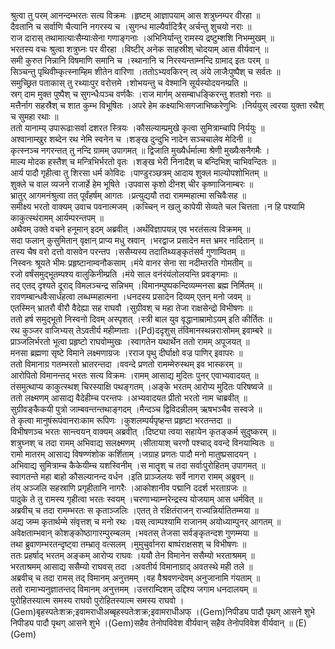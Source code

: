 

  
श्रुत्वा तु परम् आनन्दम्भरतः सत्य विक्रमः ।हृष्टम् आज्ञापयाम् आस शत्रुघ्नम्पर वीरहा  ॥   
दैवतानि च सर्वाणि चैत्यानि नगरस्य च ।सुगन्ध माल्यैर्वादित्रैर् अर्चन्तु शुचयो नराः  ॥   
राज दारास् तथामात्याःसैम्याःसेना गणाङ्गनाः ।अभिनिर्यान्तु रामस्य द्रष्टुम्शशि निभम्मुखम्  ॥   
भरतस्य वचः श्रुत्वा शत्रुघ्नः पर वीरहा ।विष्टीर् अनेक साहस्रीश् चोदयाम् आस वीर्यवान्  ॥   
समी कुरुत निन्नानि विषमाणि समानि च ।स्थानानि च निरस्यन्ताम्नन्दि ग्रामाद् इतः परम्  ॥   
सिञ्चन्तु पृथिवीम्कृत्स्नाम्हिम शीतेन वारिणा ।ततोऽभ्यवकिरन् त्व् अंये लाजैःपुष्पैश् च सर्वतः  ॥   
समुच्छ्रित पताकास् तु रथ्याःपुर वरोत्तमे ।शोभयन्तु च वेश्मानि सूर्यस्योदयनम्प्रति  ॥   
स्रग् दाम मुक्त पुष्पैश् च सुगन्धैःपञ्च वर्णकैः ।राज मार्गम् असम्बाधङ्किरन्तु शतशो नराः  ॥   
मत्तैर्नाग सहस्रैश् च शात कुम्भ विभूषितः ।अपरे हेम कक्ष्याभिःसगजाभिष्करेणुभिः ।निर्ययुस् त्वरया युक्ता रथैश् च सुमहा रथाः  ॥   
ततो यानाम्य् उपारूढाःसर्वा दशरत स्त्रियः ।कौसल्याम्प्रमुखे कृत्वा सुमित्राम्चापि निर्ययुः  ॥   
अश्वानाम्खुर शब्देन रथ नेमि स्वनेन च ।शङ्ख दुन्दुभि नादेन सञ्चचालेव मेदिनी  ॥   
कृत्स्नञ्च नगरन्तत् तु नन्दि ग्रामम् उपागमत्  ॥ द्विजाति मुख्यैर्धर्मात्मा श्रेणी मुख्यैःसनैगमैः ।  
माल्य मोदक हस्तैश् च मन्त्रिभिर्भरतो वृतः ।शङ्ख भेरी निनादैश् च बन्दिभिश् चाभिवन्दितः  ॥   
आर्य पादौ गृहीत्वा तु शिरसा धर्म कोविदः ।पाण्डुरञ्छत्रम् आदाय शुक्ल माल्योपशोभितम्  ॥   
शुक्ले च वाल व्यजने राजार्हे हेम भूषिते ।उपवास कृशो दीनश् चीर कृष्णाजिनाम्बरः  ॥   
भ्रातुर् आगमनंश्रुत्वा तत् पूर्वंहर्षम् आगतः ।प्रत्युद्ययौ तदा रामम्महात्मा सचिवैःसह  ॥   
समीक्ष्य भरतो वाक्यम् उवाच पवनात्मजम् ।कच्चिन् न खलु कापेयी सेव्यते चल चित्तता ।न हि पश्यामि काकुत्स्थंरामम् आर्यम्परन्तपम्  ॥   
अथैवम् उक्ते वचने हनूमान् इदम् अब्रवीत् ।अर्थंविज्ञापयन्न् एव भरतंसत्य विक्रमम्  ॥   
सदा फलान् कुसुमितान् वृक्षान् प्राप्य मधु स्रवान् ।भरद्वाज प्रसादेन मत्त भ्रमर नादितान्  ॥   
तस्य चैष वरो दत्तो वासवेन परन्तप ।ससैम्यस्य तदातिथ्यङ्कृतंसर्व गुणाम्वितम्  ॥   
निस्वनः श्रूयते भीमः प्रहृष्टानाम्वनौकसाम् ।मंये वानर सेना सा नदीम्तरति गोमतीम्  ॥   
रजो वर्षंसमुद्भूतम्पश्य वालुकिनीम्प्रति ।मंये साल वनंरंयंलोलयन्ति प्रवङ्गमाः  ॥   
तद् एतद् दृश्यते दूराद् विमलञ्चन्द्र सन्निभम् ।विमानम्पुष्पकन्दिव्यम्मनसा ब्रह्म निर्मितम्  ॥   
रावणम्बान्धवैःसार्धंहत्वा लब्धम्महात्मना ।धनदस्य प्रसादेन दिव्यम् एतन् मनो जवम्  ॥   
एतस्मिन् भ्रातरौ वीरौ वैदेह्या सह राघवौ ।सुग्रीवश् च महा तेजा राक्षसेन्द्रो विभीषणः  ॥   
ततो हर्ष समुद्भूतो निस्वनो दिवम् अस्पृशत् ।स्त्री बाल युव वृद्धानाम्रामोऽयम् इति कीर्तितः  ॥   
रथ कुञ्जर वाजिभ्यस् तेऽवतीर्य महीम्गताः ।(Pd)ददृशुस् तंविमानस्थन्नराःसोमम् इवाम्बरे  ॥   
प्राञ्जलिर्भरतो भूत्वा प्रहृष्टो राघवोम्मुखः ।स्वागतेन यथार्थेन ततो रामम् अपूजयत्  ॥   
मनसा ब्रह्मणा सृष्टे विमाने लक्ष्मणाग्रजः ।रराज पृथु दीर्घाक्षो वज्र पाणिर् इवापरः  ॥   
ततो विमानाग्र गतम्भरतो भ्रातरन्तदा ।ववन्दे प्रणतो रामम्मेरुस्थम् इव भास्करम्  ॥   
आरोपितो विमानन्तद् भरतः सत्य विक्रमः ।रामम् आसाद्य मुदितः पुनर् एवाभ्यवादयत्  ॥   
तंसमुत्थाप्य काकुत्स्थश् चिरस्याक्षि पथङ्गतम् ।अङ्के भरतम् आरोप्य मुदितः परिषष्वजे  ॥   
ततो लक्ष्मणम् आसाद्य वैदेहीम्च परन्तपः ।अभ्यवादयत प्रीतो भरतो नाम चाब्रवीत्  ॥   
सुग्रीवङ्कैकयी पुत्रो जाम्बवन्तन्तथाङ्गदम् ।मैन्दञ्च द्विविदन्नीलम् ऋषभञ्चैव सस्वजे  ॥   
ते कृत्वा मानुषंरूपंवानराःकाम रूपिणः ।कुशलम्पर्यपृष्हन्त प्रहृष्टा भरतन्तदा  ॥   
विभीषणञ्च भरतः सान्त्वयन् वाक्यम् अब्रवीत् ।दिष्ट्या त्वया सहायेन कृतङ्कर्म सुदुष्करम्  ॥   
शत्रुघ्नश् च तदा रामम् अभिवाद्य सलक्ष्मणम् ।सीतायाश् चरणौ पश्चाद् ववन्दे विनयाम्वितः  ॥   
रामो मातरम् आसाद्य विषण्णंशोक कर्शिताम् ।जग्राह प्रणतः पादौ मनो मातुष्प्रसादयन् ।  
अभिवाद्य सुमित्राम्च कैकेयीम्च यशस्विनीम् ।स मातॄश् च तदा सर्वाःपुरोहितम् उपागमत्  ॥   
स्वागतन्ते महा बाहो कौसल्यानन्द वर्धन ।इति प्राञ्जलयः सर्वे नागरा रामम् अब्रुवन्  ॥   
तंय् अञ्जलि सहस्राणि प्रगृहीतानि नागरैः ।आकोशानीव पद्मानि ददर्श भरताग्रजः  ॥   
पादुके ते तु रामस्य गृहीत्वा भरतः स्वयम् ।चरणाभ्याम्नरेन्द्रस्य योजयाम् आस धर्मवित्  ॥   
अब्रवीच् च तदा रामम्भरतः स कृताञ्जलिः ।एतत् ते रक्षितंराजन् राज्यन्निर्यातितम्मया  ॥   
अद्य जम्म कृतार्थम्मे संवृत्तश् च मनो रथः ।यस् त्वाम्पश्यामि राजानम् अयोध्याम्पुनर् आगतम्  ॥   
अवेक्षताम्भवान् कोशङ्कोष्ठागारम्पुरम्बलम् ।भवतस् तेजसा सर्वङ्कृतन्दश गुणम्मया  ॥   
तथा ब्रुवाणम्भरतन्दृष्ट्वा तम्भ्रातृ वत्सलम् ।मुमुचुर्वानरा बाष्पंराक्षसश् च विभीषणः  ॥   
ततः प्रहर्षाद् भरतम् अङ्कम् आरोप्य राघवः ।ययौ तेन विमानेन ससैम्यो भरताश्रमम्  ॥   
भरताश्रमम् आसाद्य ससैम्यो राघवस् तदा ।अवतीर्य विमानाग्राद् अवतस्थे मही तले  ॥   
अब्रवीच् च तदा रामस् तद् विमानम् अनुत्तमम् ।वह वैश्रवणन्देवम् अनुजानामि गंयताम्  ॥   
ततो रामाभ्यनुज्ञातन्तद् विमानम् अनुत्तमम् ।उत्तराम्दिशम् उद्दिश्य जगाम धनदालयम्  ॥   
पुरोहितस्यात्म समस्य राघवो पुरोहितस्यात्म समस्य राघवो ।(Gem)बृहस्पतेःशक्र;इवामराधीअब्बृहस्पतेःशक्र;इवामराधीअफ् ।(Gem)निपीड्य पादौ पृथग् आसने शुभे निपीड्य पादौ पृथग् आसने शुभे ।(Gem)सहैव तेनोपविवेश वीर्यवान् सहैव तेनोपविवेश वीर्यवान्  ॥ (E)(Gem)  

